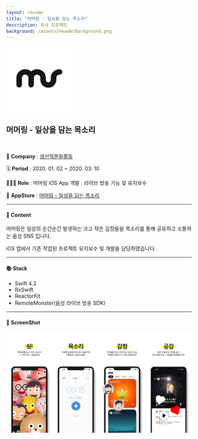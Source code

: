 ```yaml
---
layout: resume
title: "머머링 - 일상을 담는 목소리"
description: 회사 프로젝트
background: /assets/headerBackground.png
---
```


<div class="page-header-icon undefined">
    <img class="icon" src="/assets/images/resume/murmuring_icon.png">
</div>

## 머머링 - 일상을 담는 목소리

<br>

🏢 **Company** : [생산적문화활동](https://murmuring.fun/)

🗓 **Period** : 2020\. 01\. 02 ~ 2020\. 03\. 10

👨🏻‍💻 **Role** : 머머링 iOS App 개발 : 라이브 방송 기능 및 유지보수

🍎 **AppStore** : [‎머머링 - 일상을 담는 목소리](https://apps.apple.com/kr/app/%EB%A8%B8%EB%A8%B8%EB%A7%81-%EC%9D%BC%EC%83%81%EC%9D%84-%EB%8B%B4%EB%8A%94-%EB%AA%A9%EC%86%8C%EB%A6%AC/id1384878309)

---

#### 📜 Content

머머링은 일상의 순간순간 발생하는 크고 작은 감정들을 목소리를 통해 공유하고 소통하는 음성 SNS 입니다.

iOS 앱에서 기존 작업된 프로젝트 유지보수 및 개발을 담당하였습니다.

---

#### 📚 Stack

- Swift 4.2
- RxSwift
- ReactorKit
- RemoteMonster(음성 라이브 방송 SDK)

---

#### 📸 ScreenShot

<div style="width:100%; margin:0 auto;">
<a href="#"><img style="width:25%" src="https://raw.githubusercontent.com/swieeft/resume/master/images/mur01.png" align="left"></a>
<a href="#"><img style="width:25%" src="https://raw.githubusercontent.com/swieeft/resume/master/images/mur02.png" align="left"></a>
<a href="#"><img style="width:25%" src="https://raw.githubusercontent.com/swieeft/resume/master/images/mur03.png" align="left"></a>
<a href="#"><img style="width:25%" src="https://raw.githubusercontent.com/swieeft/resume/master/images/mur04.png" align="left"></a>
</div>